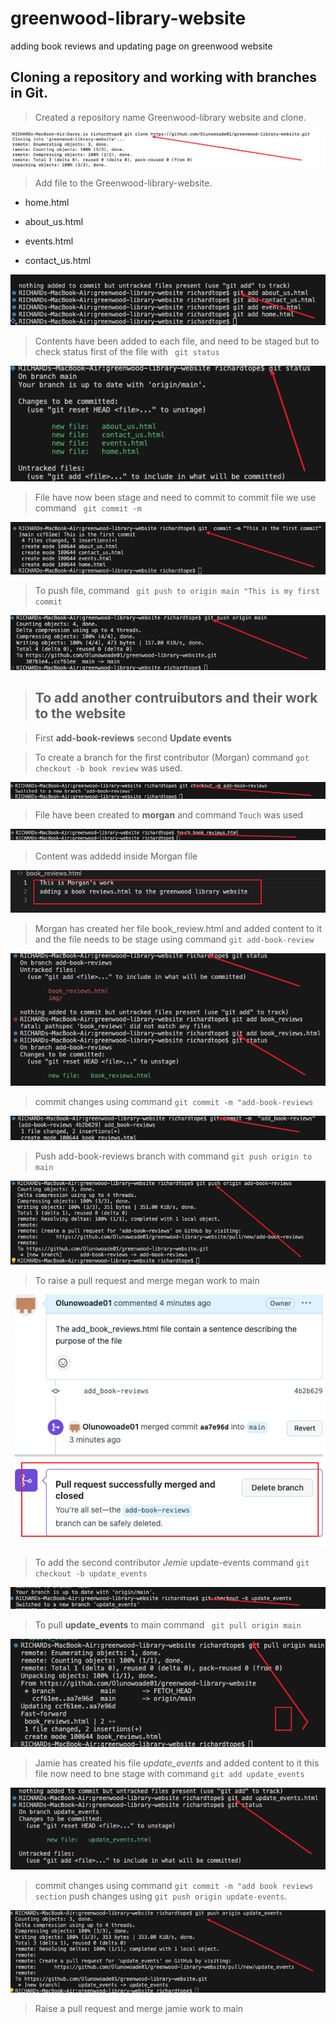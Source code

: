 # greenwood-library-website
adding book reviews and updating page on greenwood website

## Cloning a repository and working with branches in Git.

> Created a repository name  Greenwood-library website and clone.

![cloning](./img/1.%20git%20clone.png)

> Add file to the Greenwood-library-website.

- home.html

- about_us.html

- events.html

- contact_us.html



![add file](./img/2.%20git%20add.png)


> Contents have been added to each file, and need to be staged but to check status first of 
the file with ` git status`



![status](./img/3.%20git%20status.png)


> File have now been stage and need to commit to commit file we use command 
` git commit -m`

![commit](./img/4.%20git%20commit.png)


> To push file, command ` git push to origin main "This is my first commit`

![push](./img/5.%20git%20push.png)


> ## To add another contruibutors and their work to the website 

> First **add-book-reviews**
> second **Update events** 

> To create a branch for the first contributor (Morgan) command `got checkout -b book review` was used.

![add book](./img/6.%20git%20checkout.png)



>File have been created to **morgan**  and command `Touch` was used 

![touch](./img/7.%20touch.png)



> Content was addedd inside Morgan file 

![content](./img/8.%20adding%20content%20book%20reviews.png)



>Morgan has created her file  book_review.html and added content to it and the file needs to be stage  using command `git add-book-review`

![bookreveiw](./img/9.%20git%20add%20book%20reviews.png)



> commit changes using command `git commit -m "add-book-reviews`

![commit](./img/10.%20git%20commit%20for%20book%20reviews.png)




> Push add-book-reviews branch with command `git push origin to main`

![push](./img/11.%20git%20push%20book%20reviews.png)



> To raise a pull request and merge megan work to main

![pullrequest](./img/13.%20pull%20request.png)




> To add the second contributor *Jemie* update-events command `git checkout -b update_events`

![jemie](./img/14.%20git%20push%20update%20events.png)


>To pull **update_events** to main command ` git pull origin main`

![pull](./img/15.git%20pull%20update%20events.png)



> Jamie has created his file *update_events* and added content to it this file now need to bne stage with command `git add update_events`


![updat event](./img/16.%20create%20update%20event%20for%20j.png)


> commit changes using command `git commit -m "add book reviews section` push changes using `git push origin update-events`.


![commit and push](./img/17.%20git%20push%20update%20events.png)


> Raise a pull request and merge jamie work to main 

